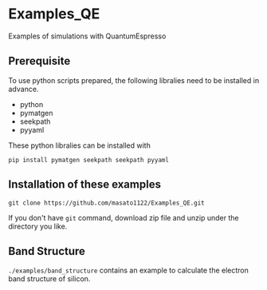 # Examples_QE
Examples of simulations with QuantumEspresso

Prerequisite
------------

To use python scripts prepared, the following libralies need to be installed in advance.

* python
* pymatgen
* seekpath
* pyyaml

These python libralies can be installed with

```
pip install pymatgen seekpath seekpath pyyaml
```

Installation of these examples
------------------------------

```
git clone https://github.com/masato1122/Examples_QE.git
```

If you don't have ``git`` command, download zip file and unzip under the directory you like.


Band Structure
---------------

``./examples/band_structure`` contains an example to calculate the electron band structure of silicon.


